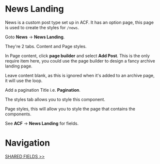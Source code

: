 # News Landing

News is a custom post type set up in ACF. It has an option page, this page is used to create the styles for `/news`.

Goto **News** -> **News Landing**.

They're 2 tabs. Content and Page styles.

In Page content, click **page builder** and select **Add Post**. This is the only require item here, you could use the page builder to design a fancy archive landing page.

Leave content blank, as this is ignored when it's added to an archive page, it will use the loop.

Add a pagination Title i.e. **Pagination**.

The styles tab allows you to style this component.

Page styles, this will allow you to style the page that contains the components.

See **ACF** -> **News Landing** for fields.

# Navigation

[SHARED FIELDS >>](shared-fields.md)
